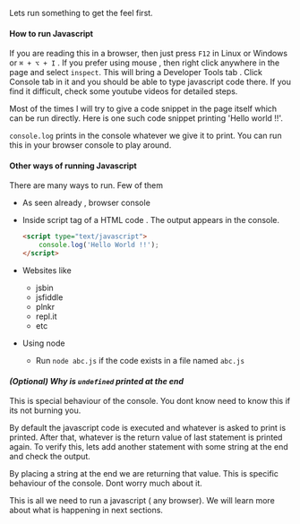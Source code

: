 Lets run something to get the feel first.

#### How to run Javascript
If you are reading this in a browser, then just press `F12` in Linux or Windows or `⌘ + ⌥ + I` . If you prefer using mouse , then right click anywhere in the page and select `inspect`. This will bring a Developer Tools tab . Click Console tab in it and you should be able to type javascript code there. If you find it difficult, check some youtube videos for detailed steps.

Most of the times I will try to give a code snippet in the page itself which can be run directly. Here is one such code snippet printing 'Hello world !!'.
<script src="//repl.it/embed/FbXF/2.js"></script>

`console.log` prints in the console whatever we give it to print. You can run this in your browser console to play around.

#### Other ways of running Javascript
There are many ways to run. Few of them
- As seen already , browser console
- Inside script tag of a HTML code . The output appears in the console.
	```html
	<script type="text/javascript">
		console.log('Hello World !!');
	</script>
	```

- Websites like
	- jsbin
	- jsfiddle
	- plnkr
	- repl.it
	- etc
- Using node
	- Run `node abc.js` if the code exists in a file named `abc.js`

#### *(Optional) Why is `undefined` printed at the end*

This is special behaviour of the console. You dont know need to know this if its not burning you.

By default the javascript code is executed and whatever is asked to print is printed. After that, whatever is the return value of last statement is printed again. To verify this, lets add another statement with some string at the end and check the output.

<script src="//repl.it/embed/FbXF/3.js"></script>
 By placing a string at the end we are returning that value. This is specific behaviour of the console. Dont worry much about it.

This is all we need to run a javascript ( any browser). We will learn more about what is happening in next sections.

